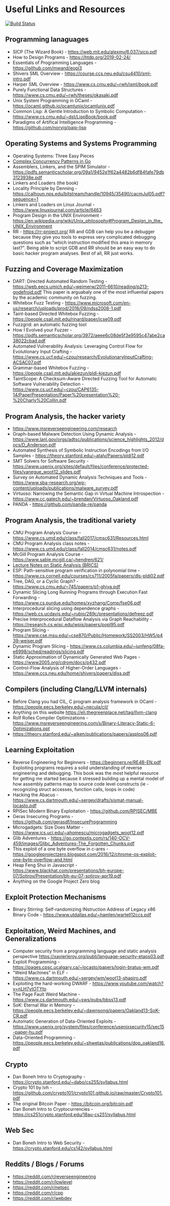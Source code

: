 # Useful Links and Resources
[![Build Status](https://travis-ci.org/RickyUlrich/some-useful-links.svg?branch=master)](https://travis-ci.org/RickyUlrich/some-useful-links)

## Programming lanaguages
- SICP (The Wizard Book) - https://web.mit.edu/alexmv/6.037/sicp.pdf
- How to Design Programs - https://htdp.org/2019-02-24/
- Essentials of Programming Languages - https://github.com/mwand/eopl3
- Shivers SML Overview - https://course.ccs.neu.edu/csu4410/sml-intro.pdf
- Harper SML Overview - https://www.cs.cmu.edu/~rwh/isml/book.pdf
- Purely Functional Data Structures - https://www.cs.cmu.edu/~rwh/theses/okasaki.pdf
- Unix System Programming in OCaml - https://ocaml.github.io/ocamlunix/ocamlunix.pdf
- Common Lisp: A Gentle Introduction to Symbolic Computation - https://www.cs.cmu.edu/~dst/LispBook/book.pdf
- Paradigms of Artifical Intelligence Programming - https://github.com/norvig/paip-lisp

## Operating Systems and Systems Programming
- Operating Systems: Three Easy Pieces
- [Complex Concurrency Patterns in Go](https://eapache.github.io/assets/Complex_Concurrency_Patterns_in_Go.pdf)
- Assemblers, Linkers, and the SPIM Simulator - https://pdfs.semanticscholar.org/09a1/9452e1f62a4482b6df84fafe79db3123938e.pdf
- Linkers and Loaders (the book)
- Locality Principle by Denning - https://calhoun.nps.edu/bitstream/handle/10945/35490/cacmJul05.pdf?sequence=1
- Linkers and Loaders on Linux Journal - https://www.linuxjournal.com/article/6463
- Program Design in the UNIX Environment - https://en.wikipedia.org/wiki/Unix_philosophy#Program_Design_in_the_UNIX_Environment
- RR - https://rr-project.org/
RR and GDB can help you be a debugger because they give you tools to express
very complicated debugging questions such as "which instruction modified
this area in memory last?".  Being able to script GDB and RR
should be an easy way to do basic hacker program analyses. Best of all, RR
just works.

## Fuzzing and Coverage Maximization
- DART: Directed Automated Random Testing - https://web.eecs.umich.edu/~weimerw/2011-6610/reading/p213-godefroid.pdf
This paper is arguabaly one of the most influential papers by the academic community on fuzzing.
- Whitebox Fuzz Testing - https://www.microsoft.com/en-us/research/uploads/prod/2016/09/ndss2008-1.pdf
- Taint-based Directed Whitebox Fuzzing - https://people.csail.mit.edu/rinard/paper/icse09.pdf
- Fuzzgrid: an automatic fuzzing tool
- How I Evolved your Fuzzer - https://pdfs.semanticscholar.org/3972/aeee6c08de5f3e9595c47abe2ca38022cbad.pdf
- Automated Vulnerability Analysis: Leveraging Control Flow for Evolutionary Input Crafting - https://www.cs.ucf.edu/~czou/research/EvolutionaryInputCrafting-ACSAC07.pdf
- Grammar-based Whitebox Fuzzing - https://people.csail.mit.edu/akiezun/pldi-kiezun.pdf
- TaintScope: A Checksum-Aware Directed Fuzzing Tool for Automatic Software Vulnerability Detection - https://www.cs.ucf.edu/~czou/CAP6135-14/PaperPresentation/Paper%20presentation%20-%20Charly%20Collin.pdf

## Program Analysis, the hacker variety
- https://www.msreverseengineering.com/research
- Graph-based Malware Detection Using Dynamic Analysis - https://www.lanl.gov/orgs/adtsc/publications/science_highlights_2012/docs/D_Anderson.pdf
- Automated Synthesis of Symbolic Instruction Encodings from I/O Samples - https://theory.stanford.edu/~ataly/Papers/pldi12.pdf
- SMT Solvers for Software Security - https://www.usenix.org/sites/default/files/conference/protected-files/vanegue_woot12_slides.pdf
- Survey on Automated Dynamic Analysis Techniques and Tools - https://www.sba-research.org/wp-content/uploads/publications/malware_survey.pdf
- Virtuoso: Narrowing the Semantic Gap in Virtual Machine Introspection - https://www.cc.gatech.edu/~brendan/Virtuoso_Oakland.pdf
- PANDA - https://github.com/panda-re/panda

## Program Analysis, the traditional variety
- CMU Program Analysis Course - https://www.cs.umd.edu/class/fall2017/cmsc631/Resources.html
- CMU Program Analysis class notes - https://www.cs.umd.edu/class/fall2014/cmsc631/notes.pdf
- McGill Program Analysis Course - https://www.sable.mcgill.ca/~hendren/621/
- [Lecture Notes on Static Analysis (BRICS)](https://lara.epfl.ch/w/_media/sav08:schwartzbach.pdf)
- ESP: Path-sensitive program verification in polynomial time - https://www.cs.cornell.edu/courses/cs711/2005fa/papers/dls-pldi02.pdf
- Tree, DAG, or a Cyclic Graph? - https://www.cs.cmu.edu/~745/papers/p1-ghiya.pdf
- Dynamic Slicing Long Running Programs through Execution Fast Forwarding - https://www.cs.purdue.edu/homes/xyzhang/Comp/fse06.pdf
- Interprocedural slicing using dependence graphs - https://web.cs.ucdavis.edu/~rubio/289c/presentations/defreez.pdf
- Precise Interprocedural Dataflow Analysis via Graph Reachability - https://research.cs.wisc.edu/wpis/papers/popl95.pdf
- Program Slicing - https://www.cse.msu.edu/~cse870/Public/Homework/SS2003/HW5/p439-weiser.pdf
- Dynamic Program Slicing - https://www.cs.columbia.edu/~junfeng/08fa-e6998/sched/readings/slicing.pdf
- Static Approximation of Dynamically Generated Web Pages - https://www2005.org/cdrom/docs/p432.pdf
- Control-Flow Analysis of Higher-Order Languages - https://www.ccs.neu.edu/home/shivers/papers/diss.pdf

## Compilers (including Clang/LLVM internals)
- Before Clang you had CIL, C program analysis framework in OCaml - https://people.eecs.berkeley.edu/~necula/cil/
- Anything on this website https://eli.thegreenplace.net/tag/llvm-clang
- Rolf Rolles Compiler Optimizations - https://www.msreverseengineering.com/s/Binary-Literacy-Static-6-Optimizations.ppt
- https://theory.stanford.edu/~aiken/publications/papers/asplos06.pdf

## Learning Exploitation
- Reverse Engineering for Beginners - https://beginners.re/RE4B-EN.pdf
Exploiting programs requires a solid understanding of reverse engineering
and debugging.  This book was the most helpful resource for getting me started
because it stressed building up a mental model of how assembly patterns
map to source code level constructs (ie - recognizing struct accesses,
function calls, loops in code)
- Hacking the Abacus - https://www.cs.dartmouth.edu/~sergey/drafts/sismat-manual-locasto.pdf
- RPISec Modern Binary Exploitation - https://github.com/RPISEC/MBE
- Geras Insecuring Programs - https://github.com/gerasdf/InsecureProgramming
- Microgadgets: Size Does Matter - https://www.ics.uci.edu/~ahomescu/microgadgets_woot12.pdf
- Glib Adventures - https://go.contextis.com/rs/140-OCV-459/images/Glibc_Adventures-The_Forgotten_Chunks.pdf
- This exploit of a one byte overflow in c-ares - https://googleprojectzero.blogspot.com/2016/12/chrome-os-exploit-one-byte-overflow-and.html
- Heap Feng Shui in Javascript - https://www.blackhat.com/presentations/bh-europe-07/Sotirov/Presentation/bh-eu-07-sotirov-apr19.pdf
- Anything on the Google Project Zero blog

## Exploit Protection Mechanisms
- Binary Stirring: Self-randomizing INstruction Address of Legacy x86 Binary Code - https://www.utdallas.edu/~hamlen/wartell12ccs.pdf

## Exploitation, Weird Machines, and Generalizations
- Computer security from a programming language and static analysis perspective https://xavierleroy.org/publi/language-security-etaps03.pdf
- Exploit Programming - https://pages.cpsc.ucalgary.ca/~locasto/papers/login-bratus-wm.pdf
- "Weird Machines" in ELF - https://www.cs.dartmouth.edu/~sergey/wm/woot13-shapiro.pdf
- Exploiting the hard-working DWARF - https://www.youtube.com/watch?v=nLH7ytOTYto
- The Page Fault Weird Machine - https://www.cs.dartmouth.edu/~sws/pubs/bbss13.pdf
- SoK: Eternal War in Memory - https://people.eecs.berkeley.edu/~dawnsong/papers/Oakland13-SoK-CR.pdf
- Automatic Generation of Data-Oriented Exploits - https://www.usenix.org/system/files/conference/usenixsecurity15/sec15-paper-hu.pdf
- Data-Oriented Programming - https://people.eecs.berkeley.edu/~shwetas/publications/dop_oakland16.pdf


## Crypto
- Dan Boneh Intro to Cryptography - https://crypto.stanford.edu/~dabo/cs255/syllabus.html
- Crypto 101 by lvh - https://github.com/crypto101/crypto101.github.io/raw/master/Crypto101.pdf
- The original Bitcoin Paper - https://bitcoin.org/bitcoin.pdf
- Dan Boneh Intro to Cryptocurrencies - https://cs251crypto.stanford.edu/18au-cs251/syllabus.html

## Web Sec
- Dan Boneh Intro to Web Security - https://crypto.stanford.edu/cs142/syllabus.html

## Reddits / Blogs / Forums
- https://reddit.com/r/reverseengineering
- https://reddit.com/r/lowlevel
- https://reddit.com/r/netsec
- https://reddit.com/r/cpp
- https://reddit.com/r/webdev
